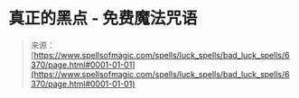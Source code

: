 <!--yml

分类：未分类

日期：2024-06-12 18:40:59

-->

# 真正的黑点 - 免费魔法咒语

> 来源：[https://www.spellsofmagic.com/spells/luck_spells/bad_luck_spells/6370/page.html#0001-01-01](https://www.spellsofmagic.com/spells/luck_spells/bad_luck_spells/6370/page.html#0001-01-01)
